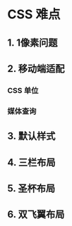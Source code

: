 # CSS 难点

## 1. 1像素问题

## 2. 移动端适配

### CSS 单位

### 媒体查询

## 3. 默认样式

## 4. 三栏布局

## 5. 圣杯布局

## 6. 双飞翼布局